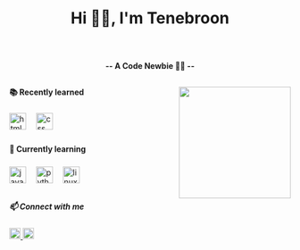<h1 align="center">Hi 👋🏼, I'm Tenebroon</h1>

###

<br clear="both">

<h4 align="center">-- A Code Newbie 👊🏼 --</h4>

###

<h2 align="center"></h2>

###

<img align="right" height="200" src="https://media3.giphy.com/media/v1.Y2lkPTc5MGI3NjExaHhheHNsbHM5cWpmaG90Z29lOWMxcmQ3Nm56Z2l1cmZ0NGxjN21tYiZlcD12MV9pbnRlcm5hbF9naWZfYnlfaWQmY3Q9Zw/bGgsc5mWoryfgKBx1u/giphy.gif"  />

###

<h4 align="left">📚 Recently learned</h4>

###

<div align="left">
  <img src="https://cdn.jsdelivr.net/gh/devicons/devicon/icons/html5/html5-original.svg" height="30" alt="html5 logo"  />
  <img width="10" />
  <img src="https://cdn.jsdelivr.net/gh/devicons/devicon/icons/css3/css3-original.svg" height="30" alt="css logo"  />
</div>

###

<h4 align="left">📖 Currently learning</h4>

###

<div align="left">
  <img src="https://cdn.jsdelivr.net/gh/devicons/devicon/icons/javascript/javascript-original.svg" height="30" alt="javascript logo"  />
  <img width="10" />
  <img src="https://cdn.jsdelivr.net/gh/devicons/devicon/icons/python/python-original.svg" height="30" alt="python logo"  />
  <img width="10" />
  <img src="https://cdn.jsdelivr.net/gh/devicons/devicon/icons/linux/linux-original.svg" height="30" alt="linux logo"  />
</div>

###

<h2 align="left"></h2>

###

<h5 align="left">📫 Connect with me</h5>

###

<div align="left">
  <a href="https://t.me/Tenebroon" target="_blank">
    <img src="https://img.shields.io/static/v1?message=Telegram&logo=telegram&label=&color=2CA5E0&logoColor=white&labelColor=&style=flat" height="20" alt="telegram logo"  />
  </a>
  <a href="https://chat.google.com/room/AAQANQPw8wE?cls=7" target="_blank">
    <img src="https://img.shields.io/static/v1?message=Gmail&logo=gmail&label=&color=D14836&logoColor=white&labelColor=&style=flat" height="20" alt="gmail logo"  />
  </a>
</div>

###

<h2 align="left"></h2>

###
